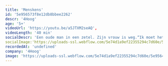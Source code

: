 ```yaml
---
title: 'Menskens'
id: '5e956573f8e12db8bbee2262'
descr: '4Hoog'
age: '5+'
videoUrl: 'https://youtu.be/a5JTXM2seAQ',
videoLength: '40 min'
socialDescr: 'Een oude man in een zetel. Zijn vrouw is weg.“Ik moet het stof nog afdoen. Met de planten gaan wandelen. De hond nog water geven. Mijn neus nog snuiten.” En hij wil zo graag een eitje. Maar hij kan niet koken. Menskes is een tragikomische voorstelling over liefde, verlangen, gemis en alleen zijn. Op een speelse manier wordt zowel groot als klein meegesleurd in dit ontroerend verhaal.'
socialImage:'https://uploads-ssl.webflow.com/5e74d1a9ef22355294c7d60e/5e9564b4fc1266c602e35255_4Hoog_menskes-ellengoegebuer_web.jpg'
recordedAt: 'undefined'
company: '4Hoog'
image: 'https://uploads-ssl.webflow.com/5e74d1a9ef22355294c7d60e/5e9564b4fc1266c602e35255_4Hoog_menskes-ellengoegebuer_web.jpg'
---
```

